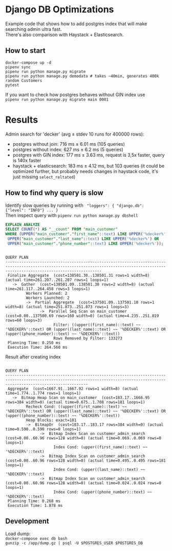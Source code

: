 # Django DB Optimizations

Example code that shows how to add postgres index that will make searching admin ultra fast.  
There's also comparison with Haystack + Elasticsearch.

## How to start
```
docker-compose up -d
pipenv sync
pipenv run python manage.py migrate
pipenv run python manage.py demodata # takes ~40min, generates 400k random Customers
pytest
```
If you want to check how postgres behaves without GIN index use  
`pipenv run python manage.py migrate main 0001`

# Results
Admin search for 'decker'   (avg    ±  stdev  10 runs for 400000 rows):
+ postgres without join:    716 ms ± 6.01 ms (105 queries)
+ postgres without index:   627 ms ± 6.2 ms  (5 queries)
+ postgres with GIN index:  177 ms ± 3.63 ms, request is 3,5x faster, query is 140x faster
+ haystack + elasticsearch: 183 ms ± 4.12 ms, but 103 queries
(it could be optimized further, but probably needs changes in haystack code, it's just missing `select_reltated`)


## How to find why query is slow
Identify slow queries by running with ` "loggers": { "django.db": {"level": "INFO"} ... }`  
Then inspect query with
`pipenv run python manage.py dbshell`
``` sql
EXPLAIN ANALYZE 
SELECT COUNT(*) AS "__count" FROM "main_customer" 
WHERE (UPPER("main_customer"."first_name"::text) LIKE UPPER('%decker%') OR
 UPPER("main_customer"."last_name"::text) LIKE UPPER('%decker%') OR
 UPPER("main_customer"."phone_number"::text) LIKE UPPER('%decker%'));
```
```
                                                                                      QUERY PLAN                                                                                      
--------------------------------------------------------------------------------------------------------------------------------------------------------------------------------------
 Finalize Aggregate  (cost=138501.30..138501.31 rows=1 width=8) (actual time=261.207..261.207 rows=1 loops=1)
   ->  Gather  (cost=138501.09..138501.30 rows=2 width=8) (actual time=261.117..264.458 rows=3 loops=1)
         Workers Planned: 2
         Workers Launched: 2
         ->  Partial Aggregate  (cost=137501.09..137501.10 rows=1 width=8) (actual time=251.873..251.873 rows=1 loops=3)
               ->  Parallel Seq Scan on main_customer  (cost=0.00..137500.69 rows=160 width=0) (actual time=4.235..251.819 rows=60 loops=3)
                     Filter: ((upper((first_name)::text) ~~ '%DECKER%'::text) OR (upper((last_name)::text) ~~ '%DECKER%'::text) OR (upper((phone_number)::text) ~~ '%DECKER%'::text))
                     Rows Removed by Filter: 133273
 Planning Time: 0.250 ms
 Execution Time: 264.560 ms
```
Result after creating index
```
                                                                                   QUERY PLAN                                                                                   
--------------------------------------------------------------------------------------------------------------------------------------------------------------------------------
 Aggregate  (cost=1667.91..1667.92 rows=1 width=8) (actual time=1.774..1.774 rows=1 loops=1)
   ->  Bitmap Heap Scan on main_customer  (cost=183.17..1666.95 rows=384 width=0) (actual time=0.675..1.708 rows=181 loops=1)
         Recheck Cond: ((upper((first_name)::text) ~~ '%DECKER%'::text) OR (upper((last_name)::text) ~~ '%DECKER%'::text) OR (upper((phone_number)::text) ~~ '%DECKER%'::text))
         Heap Blocks: exact=181
         ->  BitmapOr  (cost=183.17..183.17 rows=384 width=0) (actual time=0.590..0.590 rows=0 loops=1)
               ->  Bitmap Index Scan on customer_admin_search  (cost=0.00..60.96 rows=128 width=0) (actual time=0.069..0.069 rows=0 loops=1)
                     Index Cond: (upper((first_name)::text) ~~ '%DECKER%'::text)
               ->  Bitmap Index Scan on customer_admin_search  (cost=0.00..60.96 rows=128 width=0) (actual time=0.495..0.495 rows=181 loops=1)
                     Index Cond: (upper((last_name)::text) ~~ '%DECKER%'::text)
               ->  Bitmap Index Scan on customer_admin_search  (cost=0.00..60.96 rows=128 width=0) (actual time=0.024..0.024 rows=0 loops=1)
                     Index Cond: (upper((phone_number)::text) ~~ '%DECKER%'::text)
 Planning Time: 0.268 ms
 Execution Time: 1.878 ms
```

## Development

Load dump:  
`docker-compose exec db bash`  
`gunzip -c /app/dump.gz | psql -U $POSTGRES_USER $POSTGRES_DB`
